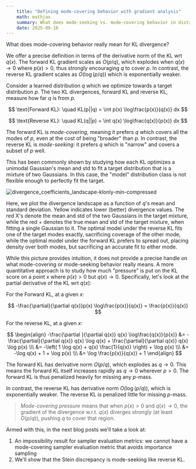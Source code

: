 ```yaml
---
    title: "Defining mode-covering behavior with gradient analysis"
    math: mathjax
    summary: What does mode-seeking vs. mode-covering behavior in distributional divergences really mean?
    date: 2025-09-16
---
```

<!-- # What does mode-seeking vs. mode-covering behavior in distributional divergences really mean? -->

What does mode-covering behavior really mean for KL divergence?

We offer a precise definition in terms of the derivative norm of the KL wrt $q(x)$. 
The forward KL gradient scales as $O(p/q)$, which explodes when $q(x) \to 0$ where $p(x) > 0$, thus strongly encouraging $q$ to cover $p$. In contrast, the reverse KL gradient scales as $O(\log(p/q))$ which is exponentially weaker.

Consider a learned distribution $q$ which we optimize towards a target distribution $p$. The two KL divergences, forward KL and reverse KL, measure how far $q$ is from $p$.

$$
\text{Forward KL}: \quad KL(p||q) = \int p(x) \log\frac{p(x)}{q(x)} dx
$$

$$
\text{Reverse KL}: \quad KL(q||p) = \int q(x) \log\frac{q(x)}{p(x)} dx
$$

The forward KL is *mode-covering*, meaning it prefers $q$ which covers all the modes of $p$, even at the cost of being "broader" than p.
In contrast, the reverse KL is *mode-seeking*: it prefers $q$ which is "narrow" and covers a subset of $p$ well.

This has been commonly shown by studying how each KL optimizes a unimodal Gaussian's mean and std to fit a target distribution that is a mixture of two Gaussians.
In this case, the "model" distribution class is not flexible enough to perfectly fit the target.


![divergence_coefficients_landscape-klonly-min-compressed](/images/divergence_coefficients_landscape-klonly-min-compressed.png)
<!-- ![divergence_coefficients_landscape-klonly-min-compressed](https://hackmd.io/_uploads/rJULeecilx.png) -->

Here, we plot the divergence landscape as a function of $q$'s mean and standard deviation. Yellow indicates lower (better) divergence values. The red X's denote the mean and std of the two Gaussians in the target mixture, while the red + denotes the true mean and std of the target mixture, when fitting a single Gaussian to it. The optimal model under the reverse KL fits one of the target modes exactly, sacrificing coverage of the other mode, while the optimal model under the forward KL prefers to spread out, placing density over both modes, but sacrificing an accurate fit to either mode.


While this picture provides intuition, it does not provide a precise handle on what mode-covering or mode-seeking behavior really means. A more quantitative approach is to study how much "pressure" is put on the KL score on a point $x$ where $p(x) > 0$ but $q(x) \to 0$. Specifically, let's look at the partial derivative of the KL wrt $q(x)$:


For the Forward KL, at a given $x$:

$$
-\frac{\partial}{\partial q(x)}p(x) \log\frac{p(x)}{q(x)} = \frac{p(x)}{q(x)}
$$


For the reverse KL, at a given $x$:

$$
\begin{align}
-\frac{\partial }{\partial q(x)} q(x) \log\frac{q(x)}{p(x)}  &= 
-\frac{\partial}{\partial q(x)} q(x) \log q(x) + \frac{\partial}{\partial q(x)} q(x) \log p(x) \\\
&= -\left( 1 \log q(x) + q(x) \frac{1}{q(x)} \right) + \log p(x) \\\
&= -\log q(x) + 1 + \log p(x) \\\
&= \log \frac{p(x)}{q(x)} + 1
\end{align}
$$

The forward KL has derivative norm $O(p/q)$, which explodes as $q \to 0$. This means the forward KL itself increases rapidly as $q \to 0$ wherever $p > 0$. The forward KL is thus penalized heavily for missing any $p$-mass.

In contrast, the reverse KL has derivative norm $O(\log(p/q))$, which is exponentially weaker. The reverse KL is penalized little for missing $p$-mass.

> *Mode-covering pressure* means that when $p(x) > 0$ and $q(x) \to 0$, the gradient of the divergence w.r.t. $q(x)$ diverges strongly (at least $O(p/q)$), pushing $q$ to cover that region.

Armed with this, in the next blog posts we'll take a look at:

1. An impossibility result for sampler evaluation metrics: we cannot have a mode-covering sampler evaluation metric that avoids importance sampling 
2. We'll show that the Stein discrepancy is mode-seeking like reverse KL.